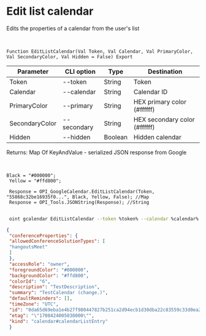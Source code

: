 ﻿---
sidebar_position: 5
---

# Edit list calendar
 Edits the properties of a calendar from the user's list


<br/>


`Function EditListCalendar(Val Token, Val Calendar, Val PrimaryColor, Val SecondaryColor, Val Hidden = False) Export`

 | Parameter | CLI option | Type | Destination |
 |-|-|-|-|
 | Token | --token | String | Token |
 | Calendar | --calendar | String | Calendar ID |
 | PrimaryColor | --primary | String | HEX primary color (#ffffff) |
 | SecondaryColor | --secondary | String | HEX secondary color (#ffffff) |
 | Hidden | --hidden | Boolean | Hidden calendar |

 
 Returns: Map Of KeyAndValue - serialized JSON response from Google

<br/>




```bsl title="Code example"
Black = "#000000";
 Yellow = "#ffd800";
 
 Response = OPI_GoogleCalendar.EditListCalendar(Token, "55868c32be16935f0...", Black, Yellow, False); //Map
 Response = OPI_Tools.JSONString(Response); //String
```
	


```sh title="CLI command example"
 
 oint gcalendar EditListCalendar --token %token% --calendar %calendar% --primary %primary% --secondary %secondary% --hidden %hidden%

```

```json title="Result"
{
 "conferenceProperties": {
 "allowedConferenceSolutionTypes": [
 "hangoutsMeet"
 ]
 },
 "accessRole": "owner",
 "foregroundColor": "#000000",
 "backgroundColor": "#ffd800",
 "colorId": "6",
 "description": "TestDescription",
 "summary": "TestCalendar (change.)",
 "defaultReminders": [],
 "timeZone": "UTC",
 "id": "0da65d69eba1e4b27f980447827b251ca2d94ecb1d30dba22c83559c33d0ea29@group.calendar.google.com",
 "etag": "\"1708424005038000\"",
 "kind": "calendar#calendarListEntry"
 }
```
